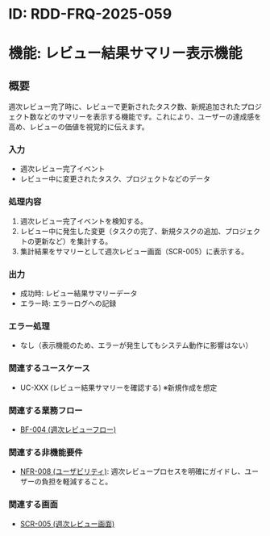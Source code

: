 # ID: RDD-FRQ-2025-059

# 機能: レビュー結果サマリー表示機能

## 概要

週次レビュー完了時に、レビューで更新されたタスク数、新規追加されたプロジェクト数などのサマリーを表示する機能です。これにより、ユーザーの達成感を高め、レビューの価値を視覚的に伝えます。

### 入力

- 週次レビュー完了イベント
- レビュー中に変更されたタスク、プロジェクトなどのデータ

### 処理内容

1. 週次レビュー完了イベントを検知する。
1. レビュー中に発生した変更（タスクの完了、新規タスクの追加、プロジェクトの更新など）を集計する。
1. 集計結果をサマリーとして週次レビュー画面（SCR-005）に表示する。

### 出力

- 成功時: レビュー結果サマリーデータ
- エラー時: エラーログへの記録

### エラー処理

- なし（表示機能のため、エラーが発生してもシステム動作に影響はない）

### 関連するユースケース

- UC-XXX (レビュー結果サマリーを確認する) ※新規作成を想定

### 関連する業務フロー

- [BF-004 (週次レビューフロー)](../business-flows/bf-004-weekly-review-flow.md)

### 関連する非機能要件

- [NFR-008 (ユーザビリティ)](../non-functional-requirements/nfr-008-usability.md): 週次レビュープロセスを明確にガイドし、ユーザーの負担を軽減すること。

### 関連する画面

- [SCR-005 (週次レビュー画面)](../screens/scr-005-weekly-review-screen.md)
